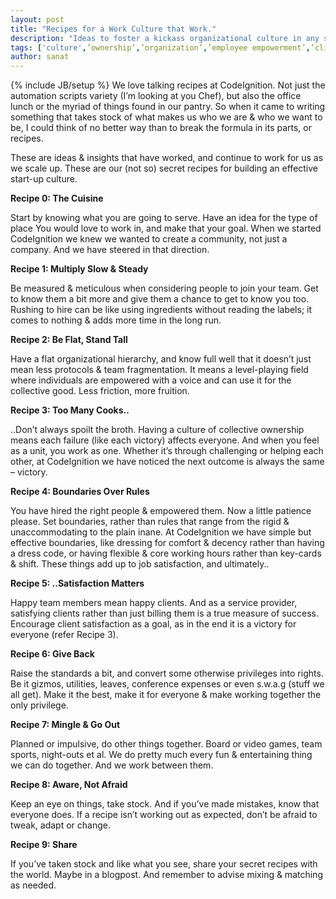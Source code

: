 ```yaml
---
layout: post
title: "Recipes for a Work Culture that Work."
description: "Ideas to foster a kickass organizational culture in any start-up."
tags: ['culture',’ownership’,’organization’,’employee empowerment’,’client satisfaction’,’insights’]
author: sanat
---
```

{% include JB/setup %}
We love talking recipes at CodeIgnition. Not just the automation scripts variety (I’m looking at you Chef), but also the office lunch or the myriad of things found in our pantry. So when it came to writing something that takes stock of what makes us who we are & who we want to be, I could think of no better way than to break the formula in its parts, or recipes.

These are ideas & insights that have worked, and continue to work for us as we scale up. These are our (not so) secret recipes for building an effective start-up culture.

**Recipe 0: The Cuisine**

Start by knowing what you are going to serve. Have an idea for the type of place You would love to work in, and make that your goal. When we started CodeIgnition we knew we wanted to create a community, not just a company. And we have steered in that direction.

**Recipe 1: Multiply Slow & Steady**

Be measured & meticulous when considering people to join your team. Get to know them a bit more and give them a chance to get to know you too. Rushing to hire can be like using ingredients without reading the labels; it comes to nothing & adds more time in the long run.

**Recipe 2: Be Flat, Stand Tall**

Have a flat organizational hierarchy, and know full well that it doesn’t just mean less protocols & team fragmentation. It means a level-playing field where individuals are empowered with a voice and can use it for the collective good. Less friction, more fruition.

**Recipe 3: Too Many Cooks..**

..Don’t always spoilt the broth. Having a culture of collective ownership means each failure (like each victory) affects everyone. And when you feel as a unit, you work as one. Whether it’s through challenging or helping each other, at CodeIgnition we have noticed the next outcome is always the same – victory.

**Recipe 4: Boundaries Over Rules**

You have hired the right people & empowered them. Now a little patience please. Set boundaries, rather than rules that range from the rigid & unaccommodating to the plain inane. At CodeIgnition we have simple but effective boundaries, like dressing for comfort & decency rather than having a dress code, or having flexible & core working hours rather than key-cards & shift. These things add up to job satisfaction, and ultimately..

**Recipe 5: ..Satisfaction Matters**

Happy team members mean happy clients. And as a service provider, satisfying clients rather than just billing them is a true measure of success. Encourage client satisfaction as a goal, as in the end it is a victory for everyone (refer Recipe 3).

**Recipe 6: Give Back**

Raise the standards a bit, and convert some otherwise privileges into rights. Be it gizmos, utilities, leaves, conference expenses or even s.w.a.g (stuff we all get). Make it the best, make it for everyone & make working together the only privilege.

**Recipe 7: Mingle & Go Out**

Planned or impulsive, do other things together. Board or video games, team sports, night-outs et al. We do pretty much every fun & entertaining thing we can do together. And we work between them.

**Recipe 8: Aware, Not Afraid**

Keep an eye on things, take stock. And if you’ve made mistakes, know that everyone does. If a recipe isn’t working out as expected, don’t be afraid to tweak, adapt or change. 

**Recipe 9: Share**

If you’ve taken stock and like what you see, share your secret recipes with the world. Maybe in a blogpost. And remember to advise mixing & matching as needed.


